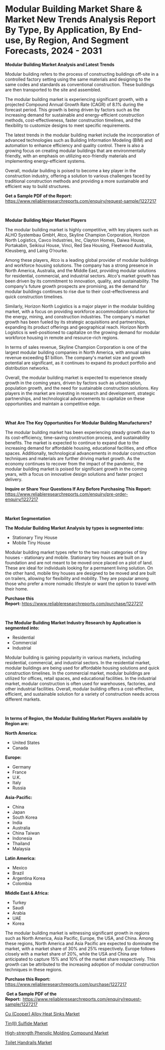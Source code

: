 <p><h1>Modular Building Market Share & Market New Trends Analysis Report By Type, By Application, By End-use, By Region, And Segment Forecasts, 2024 - 2031</h1></p><p><strong>Modular Building Market Analysis and Latest Trends</strong></p>
<p><p>Modular building refers to the process of constructing buildings off-site in a controlled factory setting using the same materials and designing to the same codes and standards as conventional construction. These buildings are then transported to the site and assembled.</p><p>The modular building market is experiencing significant growth, with a projected Compound Annual Growth Rate (CAGR) of 8.1% during the forecast period. This growth is being driven by factors such as the increasing demand for sustainable and energy-efficient construction methods, cost-effectiveness, faster construction timelines, and the flexibility to customize designs to meet specific requirements.</p><p>The latest trends in the modular building market include the incorporation of advanced technologies such as Building Information Modeling (BIM) and automation to enhance efficiency and quality control. There is also a growing focus on creating modular buildings that are environmentally friendly, with an emphasis on utilizing eco-friendly materials and implementing energy-efficient systems.</p><p>Overall, modular building is poised to become a key player in the construction industry, offering a solution to various challenges faced by traditional construction methods and providing a more sustainable and efficient way to build structures.</p></p>
<p><strong>Get a Sample PDF of the Report:&nbsp;</strong> <a href="https://www.reliableresearchreports.com/enquiry/request-sample/1227217">https://www.reliableresearchreports.com/enquiry/request-sample/1227217</a></p>
<p>&nbsp;</p>
<p><strong>Modular Building Major Market Players</strong></p>
<p><p>The modular building market is highly competitive, with key players such as ALHO Systembau GmbH, Atco, Skyline Champion Corporation, Horizon North Logistics, Cavco Industries, Inc, Clayton Homes, Daiwa House, Portakabin, Seikisui House, Vinci, Red Sea Housing, Fleetwood Australia, Kleusberg, and Laing O’rourke.</p><p>Among these players, Atco is a leading global provider of modular buildings and workforce housing solutions. The company has a strong presence in North America, Australia, and the Middle East, providing modular solutions for residential, commercial, and industrial sectors. Atco's market growth has been driven by its commitment to innovation, quality, and sustainability. The company's future growth prospects are promising, as the demand for modular buildings continues to rise due to their cost-effectiveness and quick construction timelines.</p><p>Similarly, Horizon North Logistics is a major player in the modular building market, with a focus on providing workforce accommodation solutions for the energy, mining, and construction industries. The company's market growth has been fueled by its strategic acquisitions and partnerships, expanding its product offerings and geographical reach. Horizon North Logistics is well-positioned to capitalize on the growing demand for modular workforce housing in remote and resource-rich regions.</p><p>In terms of sales revenue, Skyline Champion Corporation is one of the largest modular building companies in North America, with annual sales revenue exceeding $1 billion. The company's market size and growth potential are significant, as it continues to expand its product portfolio and distribution networks.</p><p>Overall, the modular building market is expected to experience steady growth in the coming years, driven by factors such as urbanization, population growth, and the need for sustainable construction solutions. Key players in the market are investing in research and development, strategic partnerships, and technological advancements to capitalize on these opportunities and maintain a competitive edge.</p></p>
<p>&nbsp;</p>
<p><strong>What Are The Key Opportunities For Modular Building Manufacturers?</strong></p>
<p><p>The modular building market has been experiencing steady growth due to its cost-efficiency, time-saving construction process, and sustainability benefits. The market is expected to continue to expand due to the increasing demand for affordable housing, educational facilities, and office spaces. Additionally, technological advancements in modular construction techniques and materials are further driving market growth. As the economy continues to recover from the impact of the pandemic, the modular building market is poised for significant growth in the coming years, with a focus on innovative design solutions and faster project delivery.</p></p>
<p><strong>Inquire or Share Your Questions If Any Before Purchasing This Report:</strong> <a href="https://www.reliableresearchreports.com/enquiry/pre-order-enquiry/1227217">https://www.reliableresearchreports.com/enquiry/pre-order-enquiry/1227217</a></p>
<p>&nbsp;</p>
<p><strong>Market Segmentation</strong></p>
<p><strong>The Modular Building Market Analysis by types is segmented into:</strong></p>
<p><ul><li>Stationary Tiny House</li><li>Mobile Tiny House</li></ul></p>
<p><p>Modular building market types refer to the two main categories of tiny houses - stationary and mobile. Stationary tiny houses are built on a foundation and are not meant to be moved once placed on a plot of land. These are ideal for individuals looking for a permanent living solution. On the other hand, mobile tiny houses are designed to be moved and are built on trailers, allowing for flexibility and mobility. They are popular among those who prefer a more nomadic lifestyle or want the option to travel with their home.</p></p>
<p><strong>Purchase this Report:&nbsp;</strong><a href="https://www.reliableresearchreports.com/purchase/1227217">https://www.reliableresearchreports.com/purchase/1227217</a></p>
<p>&nbsp;</p>
<p><strong>The Modular Building Market Industry Research by Application is segmented into:</strong></p>
<p><ul><li>Residential</li><li>Commercial</li><li>Industrial</li></ul></p>
<p><p>Modular building is gaining popularity in various markets, including residential, commercial, and industrial sectors. In the residential market, modular buildings are being used for affordable housing solutions and quick construction timelines. In the commercial market, modular buildings are utilized for offices, retail spaces, and educational facilities. In the industrial market, modular construction is often used for warehouses, factories, and other industrial facilities. Overall, modular building offers a cost-effective, efficient, and sustainable solution for a variety of construction needs across different markets.</p></p>
<p>&nbsp;</p>
<p><strong>In terms of Region, the Modular Building Market Players available by Region are:</strong></p>
<p>
    <p> <strong> North America: </strong>
        <ul>
            <li>United States</li>
            <li>Canada</li>
        </ul>
        </p> 
    <p> <strong> Europe: </strong>
        <ul>
            <li>Germany</li>
            <li>France</li>
            <li>U.K.</li>
            <li>Italy</li>
            <li>Russia</li>
        </ul>
        </p> 
    <p> <strong> Asia-Pacific: </strong>
        <ul>
            <li>China</li>
            <li>Japan</li>
            <li>South Korea</li>
            <li>India</li>
            <li>Australia</li>
            <li>China Taiwan</li>
            <li>Indonesia</li>
            <li>Thailand</li>
            <li>Malaysia</li>
        </ul>
        </p> 
    <p> <strong> Latin America: </strong>
        <ul>
            <li>Mexico</li>
            <li>Brazil</li>
            <li>Argentina Korea</li>
            <li>Colombia</li>
        </ul>
        </p> 
    <p> <strong> Middle East & Africa: </strong>
        <ul>
            <li>Turkey</li>
            <li>Saudi</li>
            <li>Arabia</li>
            <li>UAE</li>
            <li>Korea</li>
        </ul>
    </p>
    </p>
<p><p>The modular building market is witnessing significant growth in regions such as North America, Asia Pacific, Europe, the USA, and China. Among these regions, North America and Asia Pacific are expected to dominate the market, with a market share of 30% and 25% respectively. Europe follows closely with a market share of 20%, while the USA and China are anticipated to capture 15% and 10% of the market share respectively. This growth can be attributed to the increasing adoption of modular construction techniques in these regions.</p></p>
<p><strong>Purchase this Report: </strong><a href="https://www.reliableresearchreports.com/purchase/1227217">https://www.reliableresearchreports.com/purchase/1227217</a></p>
<p>&nbsp;<strong>Get a Sample PDF of the Report:&nbsp;&nbsp;</strong><a href="https://www.reliableresearchreports.com/enquiry/request-sample/1227217">https://www.reliableresearchreports.com/enquiry/request-sample/1227217</a></p>
<p><strong></strong></p>
<p><p><a href="https://view.publitas.com/reportprime-1/cu-cooper-alloy-heat-sinks-market-size-growing-and-forecasted-for-period-from-2023-2030-and-provides-complete-market-analysis-of-this-market/">Cu (Cooper) Alloy Heat Sinks Market</a></p><p><a href="https://view.publitas.com/reportprime-1/global-tin-ii-sulfide-market-size-and-market-trends-insights-and-projections-from-2023-to-2030/">Tin(II) Sulfide Market</a></p><p><a href="https://angry-finch-aaf.notion.site/High-strength-Phenolic-Molding-Compound-Market-Size-Market-Share-and-Global-Market-Analysis-Report--f78b53a7726241c2bbbe021f4e2c191b">High-strength Phenolic Molding Compound Market</a></p><p><a href="https://view.publitas.com/reportprime-1/toilet-handrails-market-size-growth-outlook-from-2023-to-2030-projecting-at-markets-trends-analysis-by-application-regional-outlook-and-revenue/">Toilet Handrails Market</a></p></p>